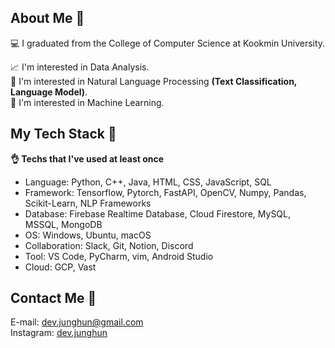 <h2> About Me  👀 </h2>
<div>
  💻 I graduated from the College of Computer Science at Kookmin University.

  📈 I'm interested in Data Analysis.  
  📃 I'm interested in Natural Language Processing **(Text Classification, Language Model)**.  
  🤖 I'm interested in Machine Learning.  
  
</div>

<h2>My Tech Stack  📝</h2>

<div> 

  **👌  Techs that I've used at least once** 
</div>

- Language: Python, C++, Java, HTML, CSS, JavaScript, SQL
- Framework: Tensorflow, Pytorch, FastAPI, OpenCV, Numpy, Pandas, Scikit-Learn, NLP Frameworks
- Database: Firebase Realtime Database, Cloud Firestore, MySQL, MSSQL, MongoDB
- OS: Windows, Ubuntu, macOS
- Collaboration: Slack, Git, Notion, Discord
- Tool: VS Code, PyCharm, vim, Android Studio
- Cloud: GCP, Vast

<h2>Contact Me 📮</h2>

<div>
  
E-mail: dev.junghun@gmail.com  
Instagram: [dev.junghun](https://www.instagram.com/dev.junghun/)
  
</div>
